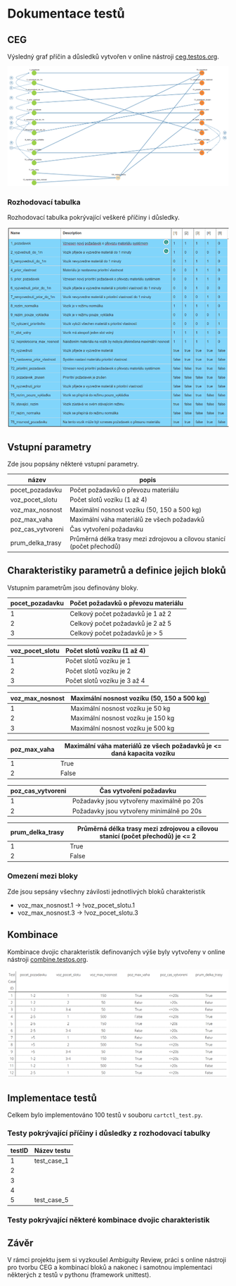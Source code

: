 # Dokumentace testů

## CEG

Výsledný graf přı́čin a důsledků vytvořen v online nástroji [ceg.testos.org](http://ceg.testos.org/).

![CEG](/ceg.png)

### Rozhodovací tabulka

Rozhodovací tabulka pokrývající veškeré příčiny i důsledky.

![Rozhodovací tabulka](/rozhodovaci_tabulka.png)

## Vstupní parametry

Zde jsou popsány některé vstupní parametry.

| název | popis |
|---|---|
| pocet_pozadavku | Počet požadavků o převozu materiálu |
| voz_pocet_slotu | Počet slotů vozíku (1 až 4) |
| voz_max_nosnost | Maximální nosnost vozíku (50, 150 a 500 kg) |
| poz_max_vaha | Maximální váha materiálů ze všech požadavků |
| poz_cas_vytvoreni | Čas vytvoření požadavku |
| prum_delka_trasy | Průměrná délka trasy mezi zdrojovou a cílovou stanicí (počet přechodů) |

## Charakteristiky parametrů a definice jejich bloků

Vstupním parametrům jsou definovány bloky.

| pocet_pozadavku | Počet požadavků o převozu materiálu |
|---|---|
| 1 | Celkový počet požadavků je 1 až 2 |
| 2 | Celkový počet požadavků je 2 až 5 |
| 3 | Celkový počet požadavků je > 5 |

| voz_pocet_slotu | Počet slotů vozíku (1 až 4) |
|---|---|
| 1 | Počet slotů vozíku je 1 |
| 2 | Počet slotů vozíku je 2 |
| 3 | Počet slotů vozíku je 3 až 4 |

| voz_max_nosnost | Maximální nosnost vozíku (50, 150 a 500 kg) |
|---|---|
| 1 | Maximální nosnost vozíku je 50 kg |
| 2 | Maximální nosnost vozíku je 150 kg |
| 3 | Maximální nosnost vozíku je 500 kg |

| poz_max_vaha | Maximální váha materiálů ze všech požadavků je <= daná kapacita vozíku |
|---|---|
| 1 | True |
| 2 | False |

| poz_cas_vytvoreni | Čas vytvoření požadavku |
|---|---|
| 1 | Požadavky jsou vytvořeny maximálně po 20s |
| 2 | Požadavky jsou vytvořeny minimálně po 20s |

| prum_delka_trasy | Průměrná délka trasy mezi zdrojovou a cílovou stanicí (počet přechodů) je <= 2 |
|---|---|
| 1 | True |
| 2 | False |

### Omezení mezi bloky

Zde jsou sepsány všechny závilosti jednotlivých bloků charakteristik

- voz_max_nosnost.1 -> !voz_pocet_slotu.1
- voz_max_nosnost.3 -> !voz_pocet_slotu.3

## Kombinace 

Kombinace dvojic charakteristik definovaných výše byly vytvořeny v online nástroji [combine.testos.org](https://combine.testos.org/).

![Kombinace všech dvojic bloků](/combine.png)

## Implementace testů

Celkem bylo implementováno 100 testů v souboru `cartctl_test.py`.

### Testy pokrývající příčiny i důsledky z rozhodovací tabulky

| testID | Název testu |
|---|---|
| 1 | test_case_1 |
| 2 |  |
| 3 |  |
| 4 |  |
| 5 | test_case_5 |

### Testy pokrývající některé kombinace dvojic charakteristik

## Závěr

V rámci projektu jsem si vyzkoušel Ambiguity Review, práci s online nástroji pro tvorbu CEG a kombinací bloků a nakonec i samotnou implementaci některých z testů v pythonu (framework unittest). 
